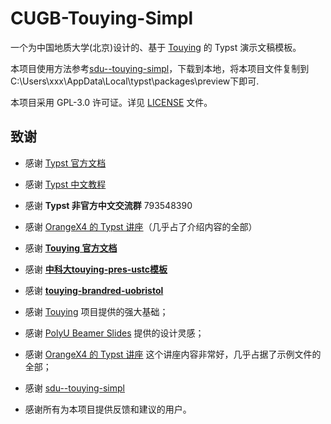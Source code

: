 # CUGB-Touying-Simpl

一个为中国地质大学(北京)设计的、基于 [Touying](https://github.com/touying-typst/touying) 的 Typst 演示文稿模板。

本项目使用方法参考[sdu--touying-simpl](https://typst.app/universe/package/sdu-touying-simpl)，下载到本地，将本项目文件复制到C:\Users\xxx\AppData\Local\typst\packages\preview下即可.

本项目采用 GPL-3.0 许可证。详见 [LICENSE](LICENSE) 文件。

## 致谢

- 感谢 [Typst 官方文档]("https://typst.app/docs") 

- 感谢 [Typst 中文教程]("https://github.com/typst-doc-cn/tutorial")

- 感谢 **Typst 非官方中文交流群** 793548390

- 感谢 [OrangeX4 的 Typst 讲座]("https://github.com/OrangeX4/typst-talk")（几乎占了介绍内容的全部）

- 感谢 [**Touying 官方文档**]("https://touying-typ.github.io/")

- 感谢 [**中科大touying-pres-ustc模板**]("https://github.com/Quaternijkon/touying-pres-ustc")

- 感谢 [**touying-brandred-uobristol**]("https://github.com/HPDell/touying-brandred-uobristol")

- 感谢 [Touying](https://github.com/touying-typst/touying) 项目提供的强大基础；

- 感谢 [PolyU Beamer Slides](https://www.overleaf.com/latex/templates/polyu-beamer-slides/pyhhgmgmvzhg) 提供的设计灵感；

- 感谢 [OrangeX4 的 Typst 讲座]("https://github.com/OrangeX4/typst-talk") 这个讲座内容非常好，几乎占据了示例文件的全部；

- 感谢 [sdu--touying-simpl](https://typst.app/universe/package/sdu-touying-simpl)

- 感谢所有为本项目提供反馈和建议的用户。

